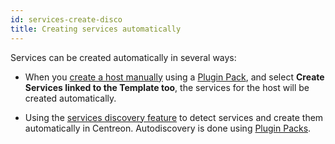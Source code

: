 ```yaml
---
id: services-create-disco
title: Creating services automatically
---
```


Services can be created automatically in several ways:

- When you [create a host manually](hosts) using a [Plugin Pack](../pluginpacks), and select **Create Services linked to the Template too**, the services for the host will be created automatically.

- Using the [services discovery feature](../discovery/services-discovery) to detect services and create them automatically in Centreon. Autodiscovery is done using [Plugin Packs](../pluginpacks).
